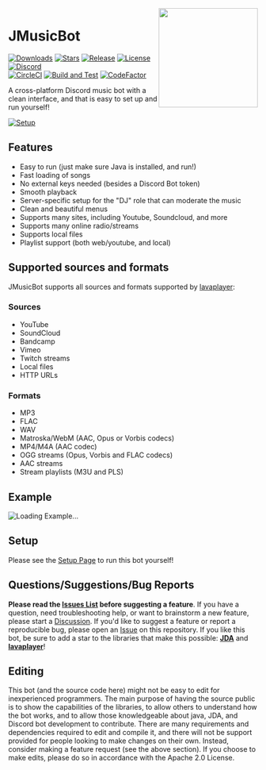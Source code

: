 <img align="right" src="https://i.imgur.com/zrE80HY.png" height="200" width="200">

# JMusicBot

[![Downloads](https://img.shields.io/github/downloads/jagrosh/MusicBot/total.svg)](https://github.com/jagrosh/MusicBot/releases/latest)
[![Stars](https://img.shields.io/github/stars/jagrosh/MusicBot.svg)](https://github.com/jagrosh/MusicBot/stargazers)
[![Release](https://img.shields.io/github/release/jagrosh/MusicBot.svg)](https://github.com/jagrosh/MusicBot/releases/latest)
[![License](https://img.shields.io/github/license/jagrosh/MusicBot.svg)](https://github.com/jagrosh/MusicBot/blob/master/LICENSE)
[![Discord](https://discordapp.com/api/guilds/147698382092238848/widget.png)](https://discord.gg/0p9LSGoRLu6Pet0k)<br>
[![CircleCI](https://dl.circleci.com/status-badge/img/gh/jagrosh/MusicBot/tree/master.svg?style=svg)](https://dl.circleci.com/status-badge/redirect/gh/jagrosh/MusicBot/tree/master)
[![Build and Test](https://github.com/jagrosh/MusicBot/actions/workflows/build-and-test.yml/badge.svg)](https://github.com/jagrosh/MusicBot/actions/workflows/build-and-test.yml)
[![CodeFactor](https://www.codefactor.io/repository/github/jagrosh/musicbot/badge)](https://www.codefactor.io/repository/github/jagrosh/musicbot)

A cross-platform Discord music bot with a clean interface, and that is easy to set up and run yourself!

[![Setup](http://i.imgur.com/VvXYp5j.png)](https://jmusicbot.com/setup)

## Features
  * Easy to run (just make sure Java is installed, and run!)
  * Fast loading of songs
  * No external keys needed (besides a Discord Bot token)
  * Smooth playback
  * Server-specific setup for the "DJ" role that can moderate the music
  * Clean and beautiful menus
  * Supports many sites, including Youtube, Soundcloud, and more
  * Supports many online radio/streams 
  * Supports local files
  * Playlist support (both web/youtube, and local)

## Supported sources and formats
JMusicBot supports all sources and formats supported by [lavaplayer](https://github.com/sedmelluq/lavaplayer#supported-formats):
### Sources
  * YouTube
  * SoundCloud
  * Bandcamp
  * Vimeo
  * Twitch streams
  * Local files
  * HTTP URLs
### Formats
  * MP3
  * FLAC
  * WAV
  * Matroska/WebM (AAC, Opus or Vorbis codecs)
  * MP4/M4A (AAC codec)
  * OGG streams (Opus, Vorbis and FLAC codecs)
  * AAC streams
  * Stream playlists (M3U and PLS)

## Example
![Loading Example...](https://i.imgur.com/kVtTKvS.gif)

## Setup
Please see the [Setup Page](https://jmusicbot.com/setup) to run this bot yourself!

## Questions/Suggestions/Bug Reports
**Please read the [Issues List](https://github.com/jagrosh/MusicBot/issues) before suggesting a feature**. If you have a question, need troubleshooting help, or want to brainstorm a new feature, please start a [Discussion](https://github.com/jagrosh/MusicBot/discussions). If you'd like to suggest a feature or report a reproducible bug, please open an [Issue](https://github.com/jagrosh/MusicBot/issues) on this repository. If you like this bot, be sure to add a star to the libraries that make this possible: [**JDA**](https://github.com/DV8FromTheWorld/JDA) and [**lavaplayer**](https://github.com/sedmelluq/lavaplayer)!

## Editing
This bot (and the source code here) might not be easy to edit for inexperienced programmers. The main purpose of having the source public is to show the capabilities of the libraries, to allow others to understand how the bot works, and to allow those knowledgeable about java, JDA, and Discord bot development to contribute. There are many requirements and dependencies required to edit and compile it, and there will not be support provided for people looking to make changes on their own. Instead, consider making a feature request (see the above section). If you choose to make edits, please do so in accordance with the Apache 2.0 License.
 